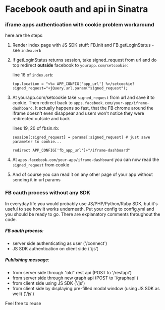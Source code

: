 # Facebook oauth and api in Sinatra

### iframe apps authentication with cookie problem workaround

here are the steps:

1. Render index page with JS SDK stuff: FB.init and FB.getLoginStatus - see `index.erb`
2. If getLoginStatus returns session, take signed_request from url and do top redirect **outside** facebook to `yourapp.com/setcookie`:

	line 16 of `index.erb`:
	 
	`top.location = "<%= APP_CONFIG['app_url'] %>/setcookie?signed_request="+jQuery.url.param("signed_request");`
	
3. At yourapp.com/setcookie take `signed_request` from url and save it to cookie. Then redirect back to `apps.facebook.com/your-app/iframe-dashboard`. It actually happens so fast, that the FB chrome around the iframe doesn't even disappear and users won't notice they were redirected outside and back

	lines 19, 20 of fbsin.rb:
	
	`session[:signed_request] = params[:signed_request] # just save parameter to cookie...`
	
	`redirect APP_CONFIG['fb_app_url']+"/iframe-dashboard"`
	
4. At `apps.facebook.com/your-app/iframe-dashboard` you can now read the `signed_request` from cookie
5. And of course you can read it on any other page of your app without sending it in url params 


### FB oauth process without any SDK

In everyday life you would probably use JS/PHP/Python/Ruby SDK, but it's useful to see how it works underneath.
Put your config to config.yml and you should be ready to go.
There are explanatory comments throughout the code.

##### FB oauth process:

* server side authenticating as user ('/connect')
* JS SDK authentication on client side ('/js')

##### Publishing message:

* from server side through "old" rest api (POST to '/restapi')
* from server side through new graph api (POST to '/graphapi')
* from client side using JS SDK ('/js')
* from client side by displaying pre-filled modal window (using JS SDK as well) ('/js')

Feel free to reuse